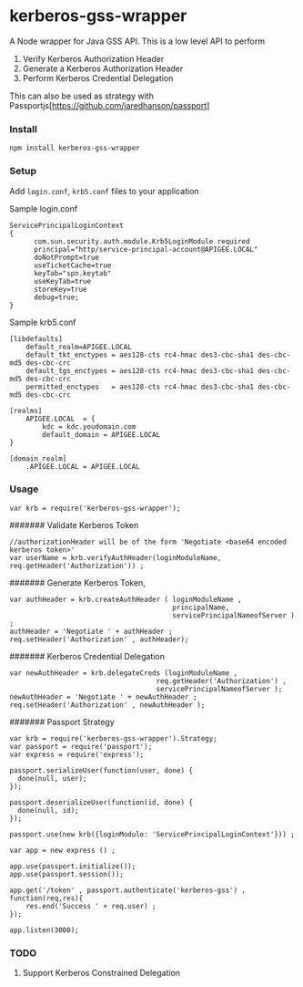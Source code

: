 kerberos-gss-wrapper
====================

A Node wrapper for Java GSS API. This is a low level API to perform 

1. Verify Kerberos Authorization Header
2. Generate a Kerberos Authorization Header
3. Perform Kerberos Credential Delegation

This can also be used as strategy with Passportjs[https://github.com/jaredhanson/passport]

### Install

```
npm install kerberos-gss-wrapper
```

### Setup

Add ```login.conf```, ```krb5.conf``` files to your application

Sample login.conf

```
ServicePrincipalLoginContext
{
      com.sun.security.auth.module.Krb5LoginModule required 
      principal="http/service-principal-account@APIGEE.LOCAL" 
      doNotPrompt=true
      useTicketCache=true   
      keyTab="spn.keytab"
      useKeyTab=true
      storeKey=true
      debug=true;      
}
```

Sample krb5.conf

```
[libdefaults]
	default_realm=APIGEE.LOCAL
	default_tkt_enctypes = aes128-cts rc4-hmac des3-cbc-sha1 des-cbc-md5 des-cbc-crc
	default_tgs_enctypes = aes128-cts rc4-hmac des3-cbc-sha1 des-cbc-md5 des-cbc-crc
	permitted_enctypes   = aes128-cts rc4-hmac des3-cbc-sha1 des-cbc-md5 des-cbc-crc

[realms]
	APIGEE.LOCAL  = {
		kdc = kdc.youdomain.com 
		default_domain = APIGEE.LOCAL
}

[domain_realm]
	.APIGEE.LOCAL = APIGEE.LOCAL 
```

### Usage


```
var krb = require('kerberos-gss-wrapper');
```

####### Validate Kerberos Token
```
//authorizationHeader will be of the form 'Negotiate <base64 encoded kerberos token>'
var userName = krb.verifyAuthHeader(loginModuleName, req.getHeader('Authorization')) ;

```

####### Generate Kerberos Token,
```
var authHeader = krb.createAuthHeader ( loginModuleName , 
										principalName, 
										servicePrincipalNameofServer ) ;
authHeader = 'Negotiate ' + authHeader ;
req.setHeader('Authorization' , authHeader);
```

####### Kerberos Credential Delegation
```
var newAuthHeader = krb.delegateCreds (loginModuleName , 
									req.getHeader('Authorization') , 
									servicePrincipalNameofServer );
newAuthHeader = 'Negotiate ' + newAuthHeader ;
req.setHeader('Authorization' , newAuthHeader );									

```

####### Passport Strategy

```
var krb = require('kerberos-gss-wrapper').Strategy;
var passport = require('passport');
var express = require('express');

passport.serializeUser(function(user, done) {
  done(null, user);
});

passport.deserializeUser(function(id, done) {
  done(null, id);
});

passport.use(new krb({loginModule: 'ServicePrincipalLoginContext'})) ;

var app = new express () ;

app.use(passport.initialize());
app.use(passport.session());

app.get('/token' , passport.authenticate('kerberos-gss') , function(req,res){
	res.end('Success ' + req.user) ;
});

app.listen(3000);
```

### TODO

1. Support Kerberos Constrained Delegation
